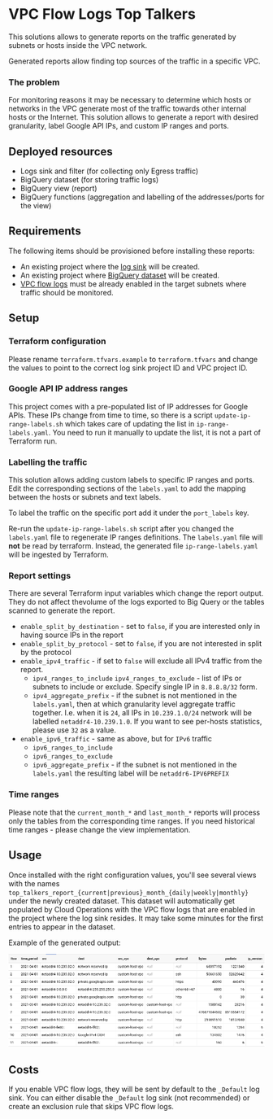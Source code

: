 # VPC Flow Logs Top Talkers

This solutions allows to generate reports on the traffic generated by subnets or hosts inside the VPC network.

Generated reports allow finding top sources of the traffic in a specific VPC.

### The problem

For monitoring reasons it may be necessary to determine which hosts or networks in the VPC generate most of the traffic towards other internal hosts or the Internet.
This solution allows to generate a report with desired granularity, label Google API IPs, and custom IP ranges and ports.

## Deployed resources

* Logs sink and filter (for collecting only Egress traffic)
* BigQuery dataset (for storing traffic logs)
* BigQuery view (report)
* BigQuery functions (aggregation and labelling of the addresses/ports for the view)

## Requirements

The following items should be provisioned before installing these reports:

* An existing project where the [log sink](https://github.com/terraform-google-modules/terraform-google-log-export) will be created.
* An existing project where [BigQuery dataset](https://github.com/terraform-google-modules/terraform-google-log-export/tree/master/modules/bigquery) will be created.
* [VPC flow logs](https://cloud.google.com/vpc/docs/using-flow-logs) must be already enabled in the target subnets where traffic should be monitored.

## Setup

### Terraform configuration

Please rename `terraform.tfvars.example` to `terraform.tfvars` and change the values to point to the correct log sink project ID and VPC project ID.

### Google API IP address ranges

This project comes with a pre-populated list of IP addresses for Google APIs. These IPs change from time to time, so there is a script `update-ip-range-labels.sh` which takes care of updating the list in `ip-range-labels.yaml`. You need to run it manually to update the list, it is not a part of Terraform run.

### Labelling the traffic

This solution allows adding custom labels to specific IP ranges and ports. Edit the corresponding sections of the `labels.yaml` to add the mapping between the hosts or subnets and text labels.

To label the traffic on the specific port add it under the `port_labels` key.

Re-run the `update-ip-range-labels.sh` script after you changed the `labels.yaml` file to regenerate IP ranges definitions. The `labels.yaml` file will **not** be read by terraform.
Instead, the generated file `ip-range-labels.yaml` will be ingested by Terraform.

### Report settings

There are several Terraform input variables which change the report output. They do not affect thevolume of the logs exported to Big Query or the tables scanned to generate the report.

- `enable_split_by_destination` - set to `false`, if you are interested only in having source IPs in the report
- `enable_split_by_protocol` - set to `false`, if you are not interested in split by the protocol
- `enable_ipv4_traffic` - if set to `false` will exclude all IPv4 traffic from the report.
    - `ipv4_ranges_to_include` `ipv4_ranges_to_exclude` - list of IPs or subnets to include or exclude. Specify single IP in `8.8.8.8/32` form.
    - `ipv4_aggregate_prefix` - if the subnet is not mentioned in the `labels.yaml`, then at which granularity level aggregate traffic together. I.e. when it is `24`, all IPs in `10.239.1.0/24` network will be labelled `netaddr4-10.239.1.0`. If you want to see per-hosts statistics, please use `32` as a value.
- `enable_ipv6_traffic` - same as above, but for `IPv6` traffic
    - `ipv6_ranges_to_include`
    - `ipv6_ranges_to_exclude`
    - `ipv6_aggregate_prefix` - if the subnet is not mentioned in the `labels.yaml` the resulting label will be `netaddr6-IPV6PREFIX`

### Time ranges

Please note that the `current_month_*` and `last_month_*` reports will process only the tables from the corresponding time ranges. If you need historical time ranges - please change the view implementation.

## Usage

Once installed with the right configuration values, you'll see several views with the names `top_talkers_report_{current|previous}_month_{daily|weekly|monthly}` under the newly created dataset. This dataset will automatically get populated by Cloud Operations with the VPC flow logs that are enabled in the project where the log sink resides. It may take some minutes for the first entries to appear in the dataset.

Example of the generated output:

![example\_bigquery\_report](asset/example_report.png)

## Costs

If you enable VPC flow logs, they will be sent by default to the `_Default` log sink. You can either disable the `_Default` log sink (not recommended) or create an exclusion rule that skips VPC flow logs.
